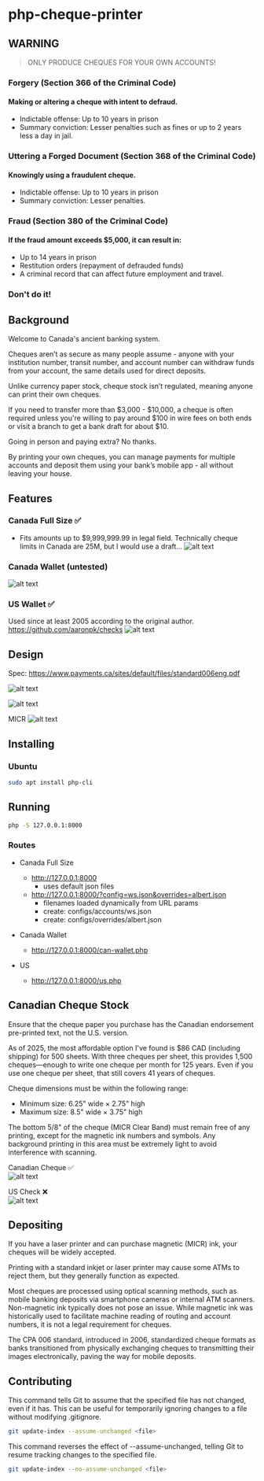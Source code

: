 # php-cheque-printer
## WARNING

> ONLY PRODUCE CHEQUES FOR YOUR OWN ACCOUNTS!

### Forgery (Section 366 of the Criminal Code)
#### Making or altering a cheque with intent to defraud.
- Indictable offense: Up to 10 years in prison
- Summary conviction: Lesser penalties such as fines or up to 2 years less a day in jail.

### Uttering a Forged Document (Section 368 of the Criminal Code)
#### Knowingly using a fraudulent cheque.  
- Indictable offense: Up to 10 years in prison
- Summary conviction: Lesser penalties.

### Fraud (Section 380 of the Criminal Code)
#### If the fraud amount exceeds $5,000, it can result in:
- Up to 14 years in prison
- Restitution orders (repayment of defrauded funds)
- A criminal record that can affect future employment and travel.

### Don't do it!

## Background
Welcome to Canada's ancient banking system.

Cheques aren’t as secure as many people assume - anyone with your institution number, transit number, and account number can withdraw funds from your account, the same details used for direct deposits.

Unlike currency paper stock, cheque stock isn’t regulated, meaning anyone can print their own cheques.

If you need to transfer more than $3,000 - $10,000, a cheque is often required unless you're willing to pay around $100 in wire fees on both ends or visit a branch to get a bank draft for about $10.

Going in person and paying extra? No thanks.

By printing your own cheques, you can manage payments for multiple accounts and deposit them using your bank’s mobile app - all without leaving your house.

## Features

### Canada Full Size ✅ 
- Fits amounts up to $9,999,999.99 in legal field. Technically cheque limits in Canada are 25M, but I would use a draft...
![alt text](images/can-full-size.png)

### Canada Wallet (untested)
![alt text](images/can-wallet.png)

### US Wallet ✅  
Used since at least 2005 according to the original author. https://github.com/aaronpk/checks
![alt text](images/us.png)

## Design

Spec: https://www.payments.ca/sites/default/files/standard006eng.pdf

![alt text](images/image-2.png)

![alt text](images/biz.png)

MICR 
![alt text](images/image-3.png)

## Installing
### Ubuntu
```bash
sudo apt install php-cli
```

## Running
```bash
php -S 127.0.0.1:8000
```

### Routes
- Canada Full Size
    - http://127.0.0.1:8000
        - uses default json files
    - http://127.0.0.1:8000/?config=ws.json&overrides=albert.json
        - filenames loaded dynamically from URL params
        - create: configs/accounts/ws.json
        - create: configs/overrides/albert.json

- Canada Wallet
    - http://127.0.0.1:8000/can-wallet.php
- US
    - http://127.0.0.1:8000/us.php


## Canadian Cheque Stock
Ensure that the cheque paper you purchase has the Canadian endorsement pre-printed text, not the U.S. version.

As of 2025, the most affordable option I've found is $86 CAD (including shipping) for 500 sheets. With three cheques per sheet, this provides 1,500 cheques—enough to write one cheque per month for 125 years. Even if you use one cheque per sheet, that still covers 41 years of cheques.

Cheque dimensions must be within the following range:
- Minimum size: 6.25" wide × 2.75" high
- Maximum size: 8.5" wide × 3.75" high

The bottom 5/8" of the cheque (MICR Clear Band) must remain free of any printing, except for the magnetic ink numbers and symbols. Any background printing in this area must be extremely light to avoid interference with scanning.

Canadian Cheque ✅  
![alt text](images/image-1.png)

US Check ❌  
![alt text](images/image-4.png)

## Depositing
If you have a laser printer and can purchase magnetic (MICR) ink, your cheques will be widely accepted.

Printing with a standard inkjet or laser printer may cause some ATMs to reject them, but they generally function as expected.

Most cheques are processed using optical scanning methods, such as mobile banking deposits via smartphone cameras or internal ATM scanners. Non-magnetic ink typically does not pose an issue. While magnetic ink was historically used to facilitate machine reading of routing and account numbers, it is not a legal requirement for cheques.

The CPA 006 standard, introduced in 2006, standardized cheque formats as banks transitioned from physically exchanging cheques to transmitting their images electronically, paving the way for mobile deposits.

## Contributing
This command tells Git to assume that the specified file has not changed, even if it has. This can be useful for temporarily ignoring changes to a file without modifying .gitignore.

```bash
git update-index --assume-unchanged <file>
```

This command reverses the effect of --assume-unchanged, telling Git to resume tracking changes to the specified file.
```bash
git update-index --no-assume-unchanged <file>
```